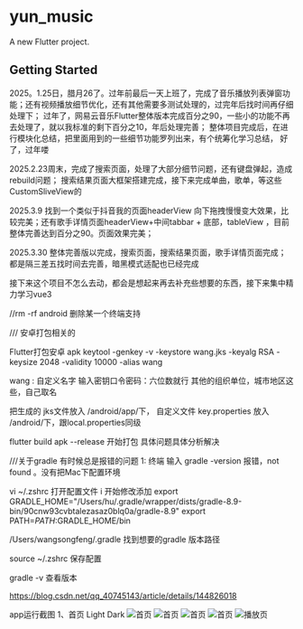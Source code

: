 # yun_music

A new Flutter project.

## Getting Started

2025。1.25日，腊月26了。过年前最后一天上班了，完成了音乐播放列表弹窗功能；还有视频播放细节优化，还有其他需要多测试处理的，过完年后找时间再仔细处理下；
过年了，网易云音乐Flutter整体版本完成百分之90，一些小的功能不再去处理了，就以我标准的剩下百分之10，年后处理完善；
整体项目完成后，在进行模块化总结，把里面用到的一些细节功能罗列出来，有个统筹化学习总结，
好了，过年喽


2025.2.23周末，完成了搜索页面，处理了大部分细节问题，还有键盘弹起，造成rebuild问题；
搜索结果页面大框架搭建完成，接下来完成单曲，歌单，等这些CustomSliveView的

2025.3.9 找到一个类似于抖音我的页面headerView 向下拖拽慢慢变大效果，比较完美；还有歌手详情页面headerView+中间tabbar + 底部，tableView ，目前整体完善达到百分之90。页面效果完美；

2025.3.30 整体完善版以完成，搜索页面，搜索结果页面，歌手详情页面完成；都是隔三差五找时间去完善，暗黑模式适配也已经完成

接下来这个项目不怎么去动，都会是想起来再去补充些想要的东西，接下来集中精力学习vue3


//rm -rf android 删除某一个终端支持 

/// 安卓打包相关的

Flutter打包安卓 apk 
  keytool -genkey -v -keystore wang.jks -keyalg RSA -keysize 2048 -validity 10000 -alias wang

wang : 自定义名字
输入密钥口令密码：六位数就行
其他的组织单位，城市地区这些，自己取名

把生成的 jks文件放入 /android/app/下， 自定义文件 key.properties 放入 /android/下，跟local.properties同级

flutter build apk --release 开始打包
具体问题具体分析解决




///关于gradle 有时候总是报错的问题 
1: 终端 输入 gradle -version 报错，not found 。没有把Mac下配置环境

vi ~/.zshrc 打开配置文件 i 开始修改添加 
export GRADLE_HOME="/Users/hu/.gradle/wrapper/dists/gradle-8.9-bin/90cnw93cvbtalezasaz0blq0a/gradle-8.9"
export PATH=$PATH:$GRADLE_HOME/bin 

/Users/wangsongfeng/.gradle 找到想要的gradle 版本路径

source ~/.zshrc 保存配置

gradle -v 查看版本




https://blog.csdn.net/qq_40745143/article/details/144826018


app运行截图
1、首页 Light Dark
![首页](https://github.com/wangsongfeng/yun_music_flutter/blob/main/assets/screenshot/Screenshot_1744465730.png?raw=true)
![首页]("https://github.com/wangsongfeng/yun_music_flutter/blob/main/assets/screenshot/Screenshot_1744465780.png?raw=true")
![首页]("https://github.com/wangsongfeng/yun_music_flutter/blob/main/assets/screenshot/Screenshot_1744466078.png?raw=true")
![首页]("https://github.com/wangsongfeng/yun_music_flutter/blob/main/assets/screenshot/Screenshot_1744465780.png?raw=true")
![播放页]("https://github.com/wangsongfeng/yun_music_flutter/blob/main/assets/screenshot/Screenshot_1744465765.png?raw=true")
